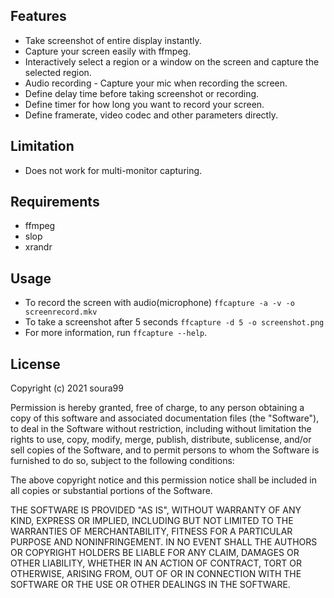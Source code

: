 ## Features

- Take screenshot of entire display instantly.
- Capture your screen easily with ffmpeg.
- Interactively select a region or a window on the screen and capture the selected region.
- Audio recording - Capture your mic when recording the screen.
- Define delay time before taking screenshot or recording.
- Define timer for how long you want to record your screen.
- Define framerate, video codec and other parameters directly.

## Limitation
- Does not work for multi-monitor capturing.

## Requirements

- ffmpeg
- slop
- xrandr

## Usage

- To record the screen with audio(microphone)
`ffcapture -a -v -o screenrecord.mkv`
- To take a screenshot after 5 seconds
`ffcapture -d 5 -o screenshot.png`
- For more information, run `ffcapture --help`.

## License
Copyright (c) 2021 soura99

Permission is hereby granted, free of charge, to any person obtaining a copy of this software and associated documentation files (the "Software"), to deal in the Software without restriction, including without limitation the rights to use, copy, modify, merge, publish, distribute, sublicense, and/or sell copies of the Software, and to permit persons to whom the Software is furnished to do so, subject to the following conditions:

The above copyright notice and this permission notice shall be included in all copies or substantial portions of the Software.

THE SOFTWARE IS PROVIDED "AS IS", WITHOUT WARRANTY OF ANY KIND, EXPRESS OR IMPLIED, INCLUDING BUT NOT LIMITED TO THE WARRANTIES OF MERCHANTABILITY, FITNESS FOR A PARTICULAR PURPOSE AND NONINFRINGEMENT. IN NO EVENT SHALL THE AUTHORS OR COPYRIGHT HOLDERS BE LIABLE FOR ANY CLAIM, DAMAGES OR OTHER LIABILITY, WHETHER IN AN ACTION OF CONTRACT, TORT OR OTHERWISE, ARISING FROM, OUT OF OR IN CONNECTION WITH THE SOFTWARE OR THE USE OR OTHER DEALINGS IN THE SOFTWARE.
